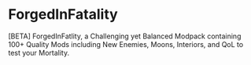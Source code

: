 # ForgedInFatality
[BETA] ForgedInFatlity, a Challenging yet Balanced Modpack containing 100+ Quality Mods including New Enemies, Moons, Interiors, and QoL to test your Mortality.
